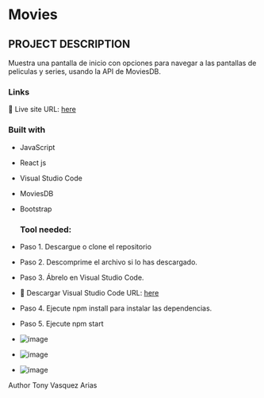 # Movies

## PROJECT DESCRIPTION
 Muestra una pantalla de inicio con opciones para navegar a las pantallas de peliculas y series, usando la API de MoviesDB.

### Links
📌 Live site URL: [here](https://github.com/Tonyva002/movies)

### Built with

- JavaScript
  
- React js
  
- Visual Studio Code
  
- MoviesDB
  
- Bootstrap

  ### Tool needed:

- Paso 1. Descargue o clone el repositorio
  
- Paso 2. Descomprime el archivo si lo has descargado.
  
- Paso 3. Ábrelo en Visual Studio Code.
-  📌 Descargar Visual Studio Code URL: [here](https://visualstudio.microsoft.com/es/downloads/)
   
- Paso 4. Ejecute npm install para instalar las dependencias.

- Paso 5. Ejecute npm start

- ![image](https://github.com/user-attachments/assets/30bae7ce-d447-4748-bc14-e1e5b3da5423)

- ![image](https://github.com/user-attachments/assets/c5de2881-4f2b-4059-aa83-e7f1ddd7dc97)

- ![image](https://github.com/user-attachments/assets/d918984f-260b-4851-aca4-8914eebd3e63)




Author
Tony Vasquez Arias
